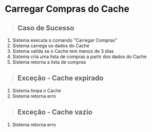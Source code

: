 # Carregar Compras do Cache

> ## Caso de Sucesso
1. Sistema executa o comando "Carregar Compras"
2. Sistema carrega os dados do Cache
3. Sistema valida se o Cache tem menos de 3 dias
4. Sistema cria uma lista de compras a partir dos dados do Cache
5. Sistema retorna a lista de compras

> ## Exceção - Cache expirado
1. Sistema limpa o Cache
2. Sistema retorna erro

> ## Exceção - Cache vazio
1. Sistema retorna erro